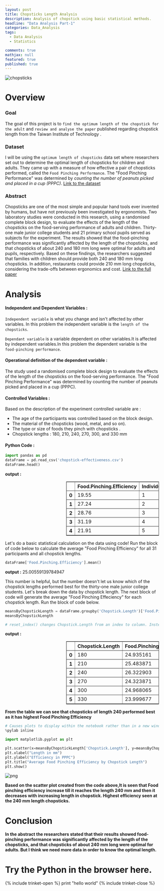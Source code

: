 ```yaml
---
layout: post
title: Chopsticks Length Analysis
description: Analysis of chopstick using basic statistical methods.
headline: "Data Analysis Part-1"
categories: Data_Analysis
tags: 
  - Data Analysis
  - Statistics 

comments: true
mathjax: null
featured: true
published: true 
---
```


<img class="image-post" src="{{ site.url }}/images/data-analysis/chopsticks.jpg" alt="chopsticks">


# Overview

### Goal

The goal of this project is to `find the optimum length of the chopstick for the adult` and `review and analyse the paper` published regarding chopstick length from the Taiwan Institute of Technology . 	

### Dataset

I will be using the `optimum length of chopsticks` data set where researchers set out to determine the optimal length of chopsticks for children and adults. They came up with a measure of how effective a pair of chopsticks performed, called the `Food Pinching Performance`. The "Food Pinching Performance" was determined by *counting the number of peanuts picked and placed in a cup (PPPC)*.
[Link to the dataset](https://www.udacity.com/api/nodes/4576183932/supplemental_media/chopstick-effectivenesscsv/download)

### Abstract

Chopsticks are one of the most simple and popular hand tools ever invented by humans, but have not previously been investigated by ergonomists. Two laboratory studies were conducted in this research, using a randomised complete block design, to evaluate the effects of the length of the chopsticks on the food-serving performance of adults and children. Thirty-one male junior college students and 21 primary school pupils served as subjects for the experiment. The results showed that the food-pinching performance was significantly affected by the length of the chopsticks, and that chopsticks of about 240 and 180 mm long were optimal for adults and pupils, respectively. Based on these findings, the researchers suggested that families with children should provide both 240 and 180 mm long chopsticks. In addition, restaurants could provide 210 mm long chopsticks, considering the trade-offs between ergonomics and cost.
[Link to the full paper](https://www.ncbi.nlm.nih.gov/pubmed/15676839)


# Analysis

#### Independent and Dependent Variables :

`Independent variable` is what you change and isn't affected by other variables. In this problem the independent variable is the `length of the chopsticks`.

`Dependant variable`  is a variable dependent on other variables.It is affected by independent variables.In this problem the dependent variable is the `food-pinching performance`.

#### Operational definition of the dependent variable :

The study used a randomised complete block design to evaluate the effects of the length of the chopsticks on the food-serving performance. The "Food Pinching Performance" was determined by counting the number of peanuts picked and placed in a cup (PPPC).


#### Controlled Variables :
Based on the description of the experiment controlled variable are :
* The age of the participants was controlled based on the block design.
* The material of the chopsticks (wood, metal, and so on).
* The type or size of foods they pinch with chopsticks .
* Chopstick lengths : 180, 210, 240, 270, 300, and 330 mm

#### Python Code :

```python
import pandas as pd
dataFrame = pd.read_csv('chopstick-effectiveness.csv')
dataFrame.head()
```
**output :**
<div style="padding-left: 200px">
<table border="1" class="dataframe">
  <thead>
    <tr style="text-align: right;">
      <th></th>
      <th>Food.Pinching.Efficiency</th>
      <th>Individual</th>
      <th>Chopstick.Length</th>
    </tr>
  </thead>
  <tbody>
    <tr>
      <th>0</th>
      <td>19.55</td>
      <td>1</td>
      <td>180</td>
    </tr>
    <tr>
      <th>1</th>
      <td>27.24</td>
      <td>2</td>
      <td>180</td>
    </tr>
    <tr>
      <th>2</th>
      <td>28.76</td>
      <td>3</td>
      <td>180</td>
    </tr>
    <tr>
      <th>3</th>
      <td>31.19</td>
      <td>4</td>
      <td>180</td>
    </tr>
    <tr>
      <th>4</th>
      <td>21.91</td>
      <td>5</td>
      <td>180</td>
    </tr>
  </tbody>
</table>
</div>


Let's do a basic statistical calculation on the data using code! Run the block of code below to calculate the average "Food Pinching Efficiency" for all 31 participants and all chopstick lengths.

```python
dataFrame['Food.Pinching.Efficiency'].mean()
```
**output :**
    25.00559139784947

This number is helpful, but the number doesn't let us know which of the chopstick lengths performed best for the thirty-one male junior college students. Let's break down the data by chopstick length. The next block of code will generate the average "Food Pinching Effeciency" for each chopstick length. Run the block of code below.

```python
meansByChopstickLength = dataFrame.groupby('Chopstick.Length')['Food.Pinching.Efficiency'].mean().reset_index()
meansByChopstickLength

# reset_index() changes Chopstick.Length from an index to column. Instead of the index being the length of the chopsticks, the index is the row numbers 0, 1, 2, 3, 4, 5.
```
**output :**
<div style="padding-left: 200px">
<table border="1" class="dataframe">
  <thead>
    <tr style="text-align: right;">
      <th></th>
      <th>Chopstick.Length</th>
      <th>Food.Pinching.Efficiency</th>
    </tr>
  </thead>
  <tbody>
    <tr>
      <th>0</th>
      <td>180</td>
      <td>24.935161</td>
    </tr>
    <tr>
      <th>1</th>
      <td>210</td>
      <td>25.483871</td>
    </tr>
    <tr>
      <th>2</th>
      <td>240</td>
      <td>26.322903</td>
    </tr>
    <tr>
      <th>3</th>
      <td>270</td>
      <td>24.323871</td>
    </tr>
    <tr>
      <th>4</th>
      <td>300</td>
      <td>24.968065</td>
    </tr>
    <tr>
      <th>5</th>
      <td>330</td>
      <td>23.999677</td>
    </tr>
  </tbody>
</table>
</div>

**From the table we can see that chopsticks of length 240 performed best as it has highest Food Pinching Efficiency**

```python
# Causes plots to display within the notebook rather than in a new window
%pylab inline

import matplotlib.pyplot as plt

plt.scatter(x=meansByChopstickLength['Chopstick.Length'], y=meansByChopstickLength['Food.Pinching.Efficiency'])
plt.xlabel("Length in mm")
plt.ylabel("Efficiency in PPPC")
plt.title("Average Food Pinching Efficiency by Chopstick Length")
plt.show()
```
<img class="image-post" src="{{ site.url }}/images/data-analysis/output_13_1.png" alt="png">


**Based on the scatter plot created from the code above,It is seen that Food pinching efficiency increase till it reaches the length 240 mm and then it decreases with increasing length in chopstick.
Highest efficiency seen at the 240 mm length chopsticks.**


# Conclusion
**In the abstract the researchers stated that their results showed food-pinching performance was significantly affected by the length of the chopsticks, and that chopsticks of about 240 mm long were optimal for adults. But I think we need more data in order to know the optimal length.**


# Try the Python in the browser here.


{% include trinket-open %}
print "hello world"
{% include trinket-close %}

	


